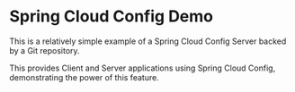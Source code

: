 # Spring Cloud Config Demo
This is a relatively simple example of a Spring Cloud Config Server backed by a Git repository.

This provides Client and Server applications using Spring Cloud Config, demonstrating the power of this feature.